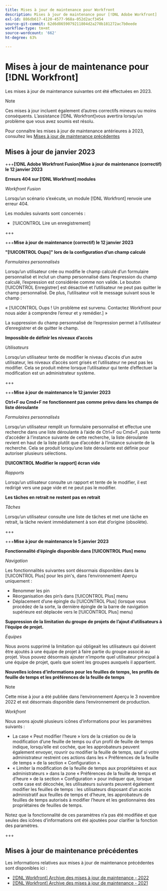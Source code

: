 ```yaml
---
title: Mises à jour de maintenance pour Workfront
description: Mises à jour de maintenance pour [!DNL Adobe Workfront]
exl-id: 886db617-4120-4577-968a-052d2acf3454
source-git-commit: 62d6d8659079211804d2a270b181272ac7b0eede
workflow-type: tm+mt
source-wordcount: '662'
ht-degree: 63%

---
```


# Mises à jour de maintenance pour [!DNL Workfront]

Les mises à jour de maintenance suivantes ont été effectuées en 2023.

>[!NOTE]
>
>Ces mises à jour incluent également d’autres correctifs mineurs ou moins conséquents. L’assistance [!DNL Workfront]vous avertira lorsqu’un problème que vous avez soumis est résolu.

Pour connaître les mises à jour de maintenance antérieures à 2023, consultez les [Mises à jour de maintenance précédentes](#previous-maintenance-updates)

## Mises à jour de janvier 2023

+++**[!DNL Adobe Workfront Fusion]Mise à jour de maintenance (correctif) le 12 janvier 2023**

**Erreurs 404 sur [!DNL Workfront] modules**

_Workfront Fusion_

Lorsqu’un scénario s’exécute, un module [!DNL Workfront] renvoie une erreur 404.

Les modules suivants sont concernés :

* [!UICONTROL Lire un enregistrement]

+++

+++**Mise à jour de maintenance (correctif) le 12 janvier 2023**

**&quot;[!UICONTROL Oups]&quot; lors de la configuration d’un champ calculé**

_Formulaires personnalisés_

Lorsqu’un utilisateur crée ou modifie le champ calculé d’un formulaire personnalisé et inclut un champ personnalisé dans l’expression du champ calculé, l’expression est considérée comme non valide. Le bouton [!UICONTROL Enregistrer] est désactivé et l’utilisateur ne peut pas quitter le champ personnalisé. De plus, l’utilisateur voit le message suivant sous le champ :

« [!UICONTROL Oups ! Un problème est survenu. Contactez Workfront pour nous aider à comprendre l’erreur et y remédier.] »

La suppression du champ personnalisé de l’expression permet à l’utilisateur d’enregistrer et de quitter le champ.

**Impossible de définir les niveaux d’accès**

_Utilisateurs_

Lorsqu’un utilisateur tente de modifier le niveau d’accès d’un autre utilisateur, les niveaux d’accès sont grisés et l’utilisateur ne peut pas les modifier. Cela se produit même lorsque l’utilisateur qui tente d’effectuer la modification est un administrateur système.

+++

+++**Mise à jour de maintenance le 12 janvier 2023**

**Ctrl+F ou Cmd+F ne fonctionnent pas comme prévu dans les champs de liste déroulante**

_Formulaires personnalisés_

Lorsqu’un utilisateur remplit un formulaire personnalisé et effectue une recherche dans une liste déroulante à l’aide de Ctrl+F ou Cmd+F, puis tente d’accéder à l’instance suivante de cette recherche, la liste déroulante revient en haut de la liste plutôt que d’accéder à l’instance suivante de la recherche. Cela se produit lorsqu’une liste déroulante est définie pour autoriser plusieurs sélections.

**[!UICONTROL Modifier le rapport] écran vide**

_Rapports_

Lorsqu’un utilisateur consulte un rapport et tente de le modifier, il est redirigé vers une page vide et ne peut pas le modifier.

**Les tâches en retrait ne restent pas en retrait**

_Tâches_

Lorsqu’un utilisateur consulte une liste de tâches et met une tâche en retrait, la tâche revient immédiatement à son état d’origine (obsolète).

+++

+++**Mise à jour de maintenance le 5 janvier 2023**

**Fonctionnalité d’épingle disponible dans [!UICONTROL Plus] menu**

_Navigation_

Les fonctionnalités suivantes sont désormais disponibles dans la [!UICONTROL Plus] pour les pin&#39;s, dans l’environnement Aperçu uniquement :

* Renommer les pin
* Réorganisation des pin’s dans [!UICONTROL Plus] menu
* Déplacement d’une épingle du [!UICONTROL Plus] (lorsque vous procédez de la sorte, la dernière épingle de la barre de navigation supérieure est déplacée vers le [!UICONTROL Plus] menu)

**Suppression de la limitation du groupe de projets de l’ajout d’utilisateurs à l’équipe de projet.**

_Équipes_

Nous avons supprimé la limitation qui obligeait les utilisateurs qui doivent être ajoutés à une équipe de projet à faire partie du groupe associé au projet. Vous pouvez désormais ajouter n’importe quel utilisateur principal à une équipe de projet, quels que soient les groupes auxquels il appartient.

**Nouvelles icônes d’informations pour les feuilles de temps, les profils de feuille de temps et les préférences de la feuille de temps**

>[!NOTE]
>
>Cette mise à jour a été publiée dans l’environnement Aperçu le 3 novembre 2022 et est désormais disponible dans l’environnement de production.

_Workfront_

Nous avons ajouté plusieurs icônes d’informations pour les paramètres suivants :

* La case « Peut modifier l’heure » lors de la création ou de la modification d’une feuille de temps ou d’un profil de feuille de temps indique, lorsqu’elle est cochée, que les approbateurs peuvent également envoyer, rouvrir ou modifier la feuille de temps, sauf si votre administrateur restreint ces actions dans les « Préférences de la feuille de temps » de la section « Configuration ».
* « Limiter la modification de la feuille de temps aux propriétaires et aux administrateurs » dans la zone « Préférences de la feuille de temps et d’heure » de la section « Configuration » pour indiquer que, lorsque cette case est décochée, les utilisateurs suivants peuvent également modifier les feuilles de temps : les utilisateurs disposant d’un accès administratif aux feuilles de temps et d’heure, les approbateurs de feuilles de temps autorisés à modifier l’heure et les gestionnaires des propriétaires de feuilles de temps.

Notez que la fonctionnalité de ces paramètres n’a pas été modifiée et que seules des icônes d’informations ont été ajoutées pour clarifier la fonction des paramètres.

+++

## Mises à jour de maintenance précédentes

Les informations relatives aux mises à jour de maintenance précédentes sont disponibles ici :

* [[!DNL Workfront] Archive des mises à jour de maintenance - 2022](2022-updates.md)
* [[!DNL Workfront] Archive des mises à jour de maintenance - 2021](2021-updates.md)

